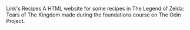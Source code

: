 Link's Recipes
A HTML website for some recipes in The Legend of Zelda: Tears of The Kingdom made during the foundations course on The Odin Project.